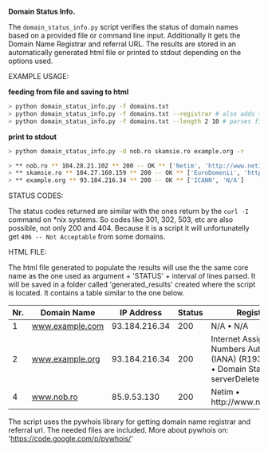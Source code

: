 <strong>Domain Status Info.</strong>

The `domain_status_info.py` script verifies the status of domain names based on a provided file
or command line input. Additionally it gets the Domain Name Registrar and referral URL.
The results are stored in an automatically generated html file or printed to stdout
depending on the options used.

EXAMPLE USAGE:

<strong>feeding from file and saving to html</strong>

```bash
> python domain_status_info.py -f domains.txt
> python domain_status_info.py -f domains.txt --registrar # also adds the registrar column
> python domain_status_info.py -f domains.txt --length 2 10 # parses file from lines 2 to 10
```

<strong>print to stdout</strong>

```bash
> python domain_status_info.py -d nob.ro skamsie.ro example.org -r

> ** nob.ro ** 104.28.21.102 ** 200 -- OK ** ['Netim', 'http://www.netim.com']
> ** skamsie.ro ** 104.27.160.159 ** 200 -- OK ** ['EuroDomenii', 'http://www.domenii.eu']
> ** example.org ** 93.184.216.34 ** 200 -- OK ** ['ICANN', 'N/A']
```


STATUS CODES:

The status codes returned are similar with the ones return by the <code>curl -I</code> command on *nix systems. So codes like 301, 302, 503, etc are also possible, not only 200 and 404. Because it is a script it will unfortunatelly get <code>406 -- Not  Acceptable</code> from some domains.

HTML FILE:

  The html file generated to populate the results will use the the same core name as the
  one used as argument + 'STATUS' + interval of lines parsed. It will be saved in a folder
  called 'generated_results' created where the script is located. It contains a table similar
  to the one below.

<table id="myTable">
<thead>
  <tr>
    <th>Nr.</th>
    <th>Domain Name</th>
    <th>IP Address</th>
    <th>Status</th>
    <th>Registrar</th>
  </tr>
</thead>
<tbody>
  <tr>
    <td>1</td>
    <td><a href="http://www.example.com">www.example.com</a></td>
    <td>93.184.216.34</td>
    <td>200</td>
    <td>N/A &#8226; N/A</td>
  </tr>
  <tr>
    <td>2</td>
    <td><a href="http://www.example.org">www.example.org</a></td>
    <td>93.184.216.34</td>
    <td>200</td>
    <td>Internet Assigned Numbers Authority (IANA) (R193-LROR) &#8226; Domain Status: serverDeleteProhibited</td>
  </tr>
  <tr>
    <td>4</td>
    <td><a href="http://www.nob.ro">www.nob.ro</a></td>
    <td>85.9.53.130</td>
    <td>200</td>
    <td>Netim &#8226; http://www.netim.com</td>
  </tr>
</tbody>
</table>

The script uses the pywhois library for getting domain name registrar
and referral url. The needed files are included. More about pywhois on:
'https://code.google.com/p/pywhois/'
